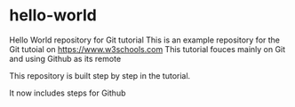 # hello-world
Hello World repository for Git tutorial
This is an example repository for the Git tutoial on https://www.w3schools.com
This tutorial fouces mainly on Git and using Github as its remote

This repository is built step by step in the tutorial.

It now includes steps for Github


